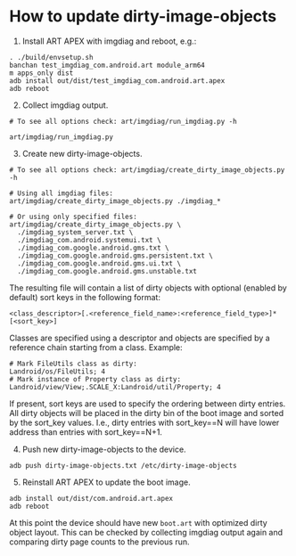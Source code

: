 # How to update dirty-image-objects

1. Install ART APEX with imgdiag and reboot, e.g.:

```
. ./build/envsetup.sh
banchan test_imgdiag_com.android.art module_arm64
m apps_only dist
adb install out/dist/test_imgdiag_com.android.art.apex
adb reboot
```

2. Collect imgdiag output.

```
# To see all options check: art/imgdiag/run_imgdiag.py -h

art/imgdiag/run_imgdiag.py
```

3. Create new dirty-image-objects.

```
# To see all options check: art/imgdiag/create_dirty_image_objects.py -h

# Using all imgdiag files:
art/imgdiag/create_dirty_image_objects.py ./imgdiag_*

# Or using only specified files:
art/imgdiag/create_dirty_image_objects.py \
  ./imgdiag_system_server.txt \
  ./imgdiag_com.android.systemui.txt \
  ./imgdiag_com.google.android.gms.txt \
  ./imgdiag_com.google.android.gms.persistent.txt \
  ./imgdiag_com.google.android.gms.ui.txt \
  ./imgdiag_com.google.android.gms.unstable.txt
```

The resulting file will contain a list of dirty objects with optional
(enabled by default) sort keys in the following format:
```
<class_descriptor>[.<reference_field_name>:<reference_field_type>]* [<sort_key>]
```
Classes are specified using a descriptor and objects are specified by
a reference chain starting from a class. Example:
```
# Mark FileUtils class as dirty:
Landroid/os/FileUtils; 4
# Mark instance of Property class as dirty:
Landroid/view/View;.SCALE_X:Landroid/util/Property; 4
```
If present, sort keys are used to specify the ordering between dirty entries.
All dirty objects will be placed in the dirty bin of the boot image and sorted
by the sort\_key values. I.e., dirty entries with sort\_key==N will have lower
address than entries with sort\_key==N+1.

4. Push new dirty-image-objects to the device.

```
adb push dirty-image-objects.txt /etc/dirty-image-objects
```

5. Reinstall ART APEX to update the boot image.

```
adb install out/dist/com.android.art.apex
adb reboot
```

At this point the device should have new `boot.art` with optimized dirty object layout.
This can be checked by collecting imgdiag output again and comparing dirty page counts to the previous run.
